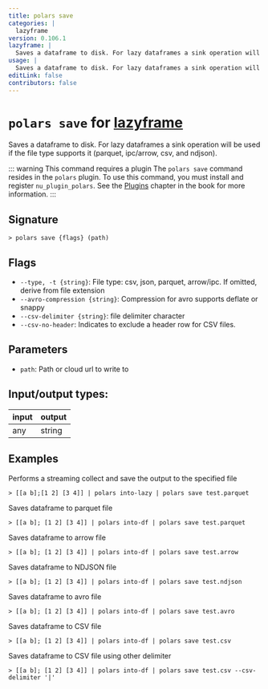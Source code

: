 ```yaml
---
title: polars save
categories: |
  lazyframe
version: 0.106.1
lazyframe: |
  Saves a dataframe to disk. For lazy dataframes a sink operation will be used if the file type supports it (parquet, ipc/arrow, csv, and ndjson).
usage: |
  Saves a dataframe to disk. For lazy dataframes a sink operation will be used if the file type supports it (parquet, ipc/arrow, csv, and ndjson).
editLink: false
contributors: false
---
```

<!-- This file is automatically generated. Please edit the command in https://github.com/nushell/nushell instead. -->

# `polars save` for [lazyframe](/commands/categories/lazyframe.md)

<div class='command-title'>Saves a dataframe to disk. For lazy dataframes a sink operation will be used if the file type supports it (parquet, ipc&#x2f;arrow, csv, and ndjson).</div>

::: warning This command requires a plugin
The `polars save` command resides in the `polars` plugin.
To use this command, you must install and register `nu_plugin_polars`.
See the [Plugins](/book/plugins.html) chapter in the book for more information.
:::


## Signature

```> polars save {flags} (path)```

## Flags

 -  `--type, -t {string}`: File type: csv, json, parquet, arrow/ipc. If omitted, derive from file extension
 -  `--avro-compression {string}`: Compression for avro supports deflate or snappy
 -  `--csv-delimiter {string}`: file delimiter character
 -  `--csv-no-header`: Indicates to exclude a header row for CSV files.

## Parameters

 -  `path`: Path or cloud url to write to


## Input/output types:

| input | output |
| ----- | ------ |
| any   | string |
## Examples

Performs a streaming collect and save the output to the specified file
```nu
> [[a b];[1 2] [3 4]] | polars into-lazy | polars save test.parquet

```

Saves dataframe to parquet file
```nu
> [[a b]; [1 2] [3 4]] | polars into-df | polars save test.parquet

```

Saves dataframe to arrow file
```nu
> [[a b]; [1 2] [3 4]] | polars into-df | polars save test.arrow

```

Saves dataframe to NDJSON file
```nu
> [[a b]; [1 2] [3 4]] | polars into-df | polars save test.ndjson

```

Saves dataframe to avro file
```nu
> [[a b]; [1 2] [3 4]] | polars into-df | polars save test.avro

```

Saves dataframe to CSV file
```nu
> [[a b]; [1 2] [3 4]] | polars into-df | polars save test.csv

```

Saves dataframe to CSV file using other delimiter
```nu
> [[a b]; [1 2] [3 4]] | polars into-df | polars save test.csv --csv-delimiter '|'

```
